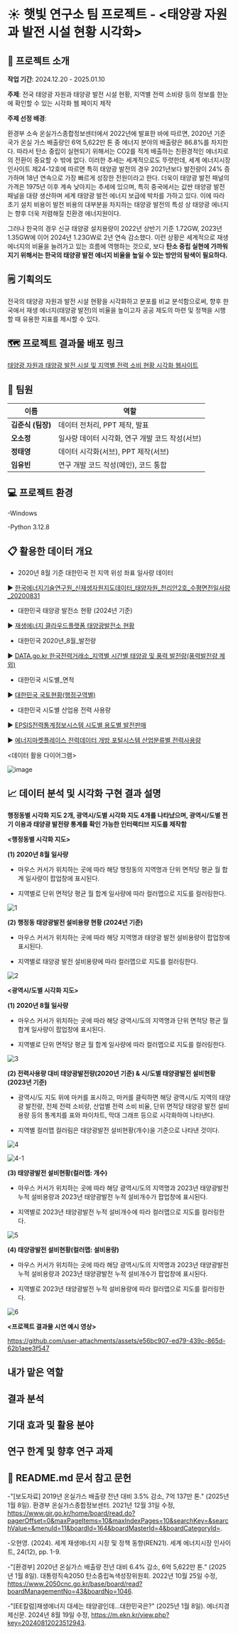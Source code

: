 # :sunny: 햇빛 연구소 팀 프로젝트 - <태양광 자원과 발전 시설 현황 시각화>

## 💭 프로젝트 소개 

**작업 기간**: 2024.12.20 - 2025.01.10

**주제**: 전국 태양광 자원과 태양광 발전 시설 현황, 지역별 전력 소비량 등의 정보를 한눈에 확인할 수 있는 시각화 웹 페이지 제작

**주제 선정 배경**: 

환경부 소속 온실가스종합정보센터에서 2022년에 발표한 바에 따르면, 2020년 기준 국가 온실 가스 배출량인 6억 5,622만 톤 중 에너지 분야의 배출량은 86.8%를 차지한다.
따라서 탄소 중립이 실현되기 위해서는 CO2를 적게 배출하는 친환경적인 에너지로의 전환이 중요할 수 밖에 없다.
이러한 추세는 세계적으로도 뚜렷한데, 세계 에너지시장 인사이트 제24-12호에 따르면 특히 태양광 발전의 경우 2021년보다 발전량이 24% 증가하며 18년 연속으로 가장 빠르게 성장한 전원이라고 한다.
더욱이 태양광 발전 패널의 가격은 1975년 이후 계속 낮아지는 추세에 있으며, 특히 중국에서는 값싼 태양광 발전 패널을 대량 생산하며 세계 태양광 발전 에너지 보급에 박차를 가하고 있다.
이에 따라 초기 설치 비용이 발전 비용의 대부분을 차지하는 태양광 발전의 특성 상 태양광 에너지는 향후 더욱 저렴해질 친환경 에너지원이다.

그러나 한국의 경우 신규 태양광 설치용량이 2022년 상반기 기준 1.72GW, 2023년 1.35GW에 이어 2024년 1.23GW로 2년 연속 감소했다. 이런 상황은 세계적으로 재생 에너지의 비율을 늘려가고 있는 흐름에 역행하는 것으로, 보다 **탄소 중립 실현에 가까워지기 위해서는 한국의 태양광 발전 에너지 비율을 높일 수 있는 방안의 탐색이 필요하다.** 

## 🗒️ 기획의도 
전국의 태양광 자원과 발전 시설 현황을 시각화하고 분포를 비교 분석함으로써, 향후 한국에서 재생 에너지(태양광 발전)의 비율을 높이고자 공공 제도의 마련 및 정책을 시행할 때 유용한 지표를 제시할 수 있다.

## 🗺️ 프로젝트 결과물 배포 링크   
[태양광 자원과 태양광 발전 시설 및 지역별 전력 소비 현황 시각화 웹사이트](https://dowill-hob.github.io/solar_power_map/)

## 👥 팀원
|**이름**|**역할**|
|-----|--------|
|**김준식 (팀장)**| 데이터 전처리, PPT 제작, 발표|
|**오소정**| 일사량 데이터 시각화, 연구 개발 코드 작성(서브)|
|**정태영**| 데이터 시각화(서브), PPT 제작(서브)|
|**임유빈**| 연구 개발 코드 작성(메인), 코드 통합|

## 💻 프로젝트 환경

-Windows

-Python 3.12.8

## 📋 활용한 데이터 개요

- 2020년 8월 기준 대한민국 전 지역 위성 좌표 일사량 데이터

▶ [한국에너지기술연구원_신재생자원지도데이터_태양자원_천리안2호_수평면전일사량_20200831](https://www.data.go.kr/data/15066438/fileData.do)

 - 대한민국 태양광 발전소 현황 (2024년 기준)

▶ [재생에너지 클라우드플랫폼 태양광발전소 현황](https://recloud.energy.or.kr/present/sub3_1_2.do)

- 대한민국 2020년_8월_발전량

▶ [DATA.go.kr 한국전력거래소_지역별 시간별 태양광 및 풍력 발전량(풍력발전량 제외)](https://www.data.go.kr/data/15065269/fileData.do)

- 대한민국 시도별_면적

▶ [대한민국 국토현황(행정구역별)](https://www.index.go.kr/unity/potal/main/EachDtlPageDetail.do?idx_cd=2728)

- 대한민국 시도별 산업용 전력 사용량

▶ [EPSIS전력통계정보시스템 시도별 용도별 발전판매](https://epsis.kpx.or.kr/epsisnew/selectEksaAscAsaChart.do?menuId=060405)

▶ [에너지마켓플레이스 전력데이터 개방 포털시스템 산업분류별 전력사용량](https://bigdata.kepco.co.kr/cmsmain.do?scode=S01&pcode=000167&pstate=L&redirect=Y)


<데이터 활용 다이어그램>

![image](https://github.com/user-attachments/assets/ec9abdbf-a340-470e-899d-5622e3914927)


## 📈  데이터 분석 및 시각화 구현 결과 설명

**행정동별 시각화 지도 2개, 광역시/도별 시각화 지도 4개를 나타냤으며, 
광역시/도별 전기 이용과 태양광 발전량 통계를 확인 가능한 인터랙티브 지도를 제작함** 

**<행정동별 시각화 지도>**

**(1) 2020년 8월 일사량**

- 마우스 커서가 위치하는 곳에 따라 해당 행정동의 지역명과 단위 면적당 평균 월 합계 일사량이 팝업창에 표시된다.

- 지역별로 단위 면적당 평균 월 합계 일사량에 따라 컬러맵으로 지도를 컬러링한다.

![1](https://github.com/user-attachments/assets/152b397b-0d9d-49f3-a3e0-2df957ce6b7d)


**(2) 행정동 태양광발전 설비용량 현황 (2024년 기준)**

- 마우스 커서가 위치하는 곳에 따라 해당 지역명과 태양광 발전 설비용량이 팝업창에 표시된다.

- 지역별로 태양광 발전 설비용량에 따라 컬러맵으로 지도를 컬러링한다.

![2](https://github.com/user-attachments/assets/473aba88-ec8f-49b2-b0c1-e2a37f50c81b)



**<광역시/도별 시각화 지도>**

**(1) 2020년 8월 일사량**

- 마우스 커서가 위치하는 곳에 따라 해당 광역시/도의 지역명과 단위 면적당 평균 월 합계 일사량이 팝업창에 표시된다.

- 지역별로 단위 면적당 평균 월 합계 일사량에 따라 컬러맵으로 지도를 컬러링한다.

![3](https://github.com/user-attachments/assets/6c148358-6f2a-44b2-963b-00837aeb8442)


**(2) 전력사용량 대비 태양광발전량(2020년 기준) & 시/도별 태양광발전 설비현황(2023년 기준)**

- 광역시/도 지도 위에 마커를 표시하고, 마커를 클릭하면 해당 광역시/도 지역의 태양광 발전량, 전체 전력 소비량, 산업별 전력 소비 비율, 단위 면적당 태양광 발전 설비용량 등의 통계치를 표와 파이차트, 막대 그래프 등으로 시각화하여 나타낸다.

- 지역별 컬러맵 컬러림은 태양광발전 설비현황(개수)을 기준으로 나타낸 것이다.

![4](https://github.com/user-attachments/assets/10928206-fa04-4545-9134-99e79a80f31f)

![4-1](https://github.com/user-attachments/assets/0a5c08d1-32b3-40d3-a680-dab1490615ad)

**(3) 태양광발전 설비현황(컬러맵: 개수)**

- 마우스 커서가 위치하는 곳에 따라 해당 광역시/도의 지역명과 2023년 태양광발전 누적 설비용량과 2023년 태양광발전 누적 설비개수가 팝업창에 표시된다.

- 지역별로 2023년 태양광발전 누적 설비개수에 따라 컬러맵으로 지도를 컬러링한다.

![5](https://github.com/user-attachments/assets/94e63be1-2b32-457d-9574-609f74a89bc5)


**(4) 태양광발전 설비현황(컬러맵: 설비용량)**

- 마우스 커서가 위치하는 곳에 따라 해당 광역시/도의 지역명과 2023년 태양광발전 누적 설비용량과 2023년 태양광발전 누적 설비개수가 팝업창에 표시된다.

- 지역별로 2023년 태양광발전 누적 설비용량에 따라 컬러맵으로 지도를 컬러링한다.
  
![6](https://github.com/user-attachments/assets/35f8b429-7fbc-4a28-9e5c-a0d586231422)


**<프로젝트 결과물 시연 예시 영상>**




https://github.com/user-attachments/assets/e56bc907-ed79-439c-865d-62b1aee3f547




## 내가 맡은 역할

## 결과 분석

## 기대 효과 및 활용 분야

## 연구 한계 및 향후 연구 과제

## 📖 README.md 문서 참고 문헌
-"[보도자료] 2019년 온실가스 배출량 전년 대비 3.5% 감소, 7억 137만 톤." (2025년 1월 8일). 환경부 온실가스종합정보센터. 2021년 12월 31일 수정, https://www.gir.go.kr/home/board/read.do?pagerOffset=0&maxPageItems=10&maxIndexPages=10&searchKey=&searchValue=&menuId=11&boardId=164&boardMasterId=4&boardCategoryId=.

-오현영. (2024). 세계 재생에너지 시장 및 정책 동향(REN21). 세계 에너지시장 인사이트, 24(12), pp. 1-9.

-"[환경부] 2020년 온실가스 배출량 전년 대비 6.4% 감소, 6억 5,622만 톤." (2025년 1월 8일). 대통령직속2050 탄소중립녹색성장위원회. 2022년 10월 25일 수정, https://www.2050cnc.go.kr/base/board/read?boardManagementNo=43&boardNo=1046.

-"[EE칼럼]재생에너지 대세는 태양광인데...대한민국은?" (2025년 1월 8일). 에너지경제신문. 2024년 8월 19일 수정, https://m.ekn.kr/view.php?key=20240812023512943.
